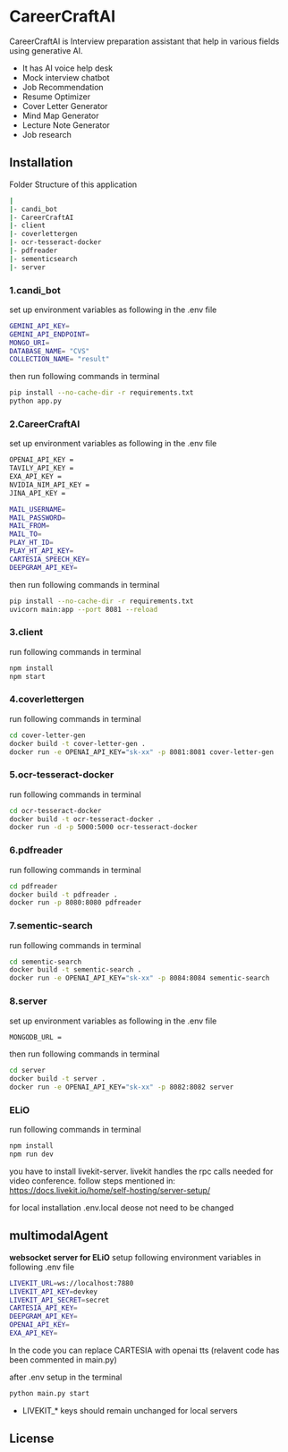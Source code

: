 # **CareerCraftAI**

CareerCraftAI is Interview preparation assistant that help in various fields using generative AI.
- It has AI voice help desk
- Mock interview chatbot 
- Job Recommendation
- Resume Optimizer
- Cover Letter Generator
- Mind Map Generator
- Lecture Note Generator
- Job research

## **Installation**

Folder Structure of this application
```bash
|
|- candi_bot
|- CareerCraftAI
|- client
|- coverlettergen
|- ocr-tesseract-docker
|- pdfreader
|- sementicsearch
|- server
```

### 1.candi_bot
set up environment variables as following in the .env file
```bash
GEMINI_API_KEY= 
GEMINI_API_ENDPOINT= 
MONGO_URI= 
DATABASE_NAME= "CVS"
COLLECTION_NAME= "result"
```
then run following commands in terminal
```bash
pip install --no-cache-dir -r requirements.txt
python app.py
```
### 2.CareerCraftAI
set up environment variables as following in the .env file
```bash
OPENAI_API_KEY = 
TAVILY_API_KEY = 
EXA_API_KEY = 
NVIDIA_NIM_API_KEY =
JINA_API_KEY =

MAIL_USERNAME=
MAIL_PASSWORD=
MAIL_FROM=
MAIL_TO=
PLAY_HT_ID=
PLAY_HT_API_KEY=
CARTESIA_SPEECH_KEY=
DEEPGRAM_API_KEY=
```
then run following commands in terminal
```bash
pip install --no-cache-dir -r requirements.txt
uvicorn main:app --port 8081 --reload
```
### 3.client
run following commands in terminal
```bash
npm install
npm start
```

### 4.coverlettergen
run following commands in terminal
```bash
cd cover-letter-gen
docker build -t cover-letter-gen .
docker run -e OPENAI_API_KEY="sk-xx" -p 8081:8081 cover-letter-gen
```

### 5.ocr-tesseract-docker
run following commands in terminal
```bash
cd ocr-tesseract-docker
docker build -t ocr-tesseract-docker .  
docker run -d -p 5000:5000 ocr-tesseract-docker   
```

### 6.pdfreader
run following commands in terminal
```bash
cd pdfreader
docker build -t pdfreader .            
docker run -p 8080:8080 pdfreader 
```

### 7.sementic-search 
run following commands in terminal
```bash
cd sementic-search 
docker build -t sementic-search . 
docker run -e OPENAI_API_KEY="sk-xx" -p 8084:8084 sementic-search
```

### 8.server
set up environment variables as following in the .env file
```bash
MONGODB_URL = 
```
then run following commands in terminal
```bash
cd server
docker build -t server . 
docker run -e OPENAI_API_KEY="sk-xx" -p 8082:8082 server
```

### ELiO
run following commands in terminal
```bash
npm install
npm run dev
```
you have to install livekit-server. livekit handles the rpc calls needed for video conference.
follow steps mentioned in: 
    https://docs.livekit.io/home/self-hosting/server-setup/

for local installation .env.local deose not need to be changed


## multimodalAgent
**websocket server for ELiO**
setup following environment variables in following .env file
```bash
LIVEKIT_URL=ws://localhost:7880
LIVEKIT_API_KEY=devkey
LIVEKIT_API_SECRET=secret
CARTESIA_API_KEY=
DEEPGRAM_API_KEY=
OPENAI_API_KEY=
EXA_API_KEY=
```
In the code you can replace CARTESIA with openai tts (relavent code has been commented in main.py)

after .env setup in the terminal
```bash
python main.py start
```
* LIVEKIT_* keys should remain unchanged for local servers


## License
